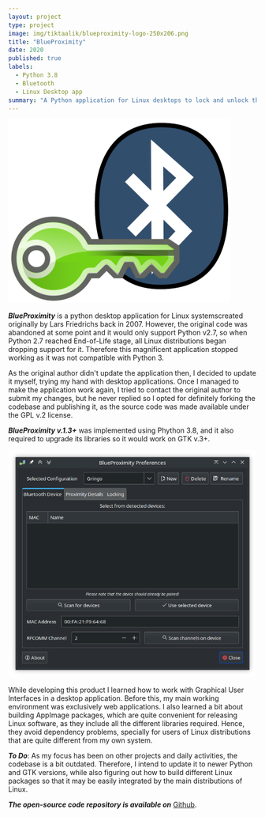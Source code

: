 ```yaml
---
layout: project
type: project
image: img/tiktaalik/blueproximity-logo-250x206.png
title: "BlueProximity"
date: 2020
published: true
labels:
  - Python 3.8
  - Bluetooth
  - Linux Desktop app
summary: "A Python application for Linux desktops to lock and unlock the user session automatically based on detecting proximity to a Bluetooth device."
---
```

 
<img class="img-fluid" src="../img/tiktaalik/blueproximity-logo-450x372.png" alt="BlueProximity Logo">

***BlueProximity*** is a python desktop application for Linux systemscreated originally by Lars Friedrichs back in 2007. However, the original code was abandoned at some point and it would only support Python v2.7, so when Python 2.7 reached End-of-Life stage, all Linux distributions began dropping support for it. Therefore this magnificent application stopped working as it was not compatible with Python 3.

As the original author didn't update the application then, I decided to update it myself, trying my hand with desktop applications. Once I managed to make the application work again, I tried to contact the original author to submit my changes, but he never replied so I opted for definitely forking the codebase and publishing it, as the source code was made available under the GPL v.2 license.

***BlueProximity v.1.3+*** was implemented using Phython 3.8, and it also required to upgrade its libraries so it would work on GTK v.3+.

<img class="img-fluid" src="../img/tiktaalik/blueproximity-screenshot.png" alt="BlueProximity GUI screenshot">

While developing this product I learned how to work with Graphical User Interfaces in a desktop application. Before this, my main working environment was exclusively web applications. I also learned a bit about building AppImage packages, which are quite convenient for releasing Linux software, as they include all the different libraries required. Hence, they avoid dependency problems, specially for users of Linux distributions that are quite different from my own system.

<span class="text-decoration-underline">___To Do___</span>: As my focus has been on other projects and daily activities, the codebase is a bit outdated. Therefore, I intend to update it to newer Python and GTK versions, while also figuring out how to build  different Linux packages so that it may be easily integrated by the main distributions of Linux.

***The open-source code repository is available on*** [Github](https://github.com/tiktaalik-dev/blueproximity).
